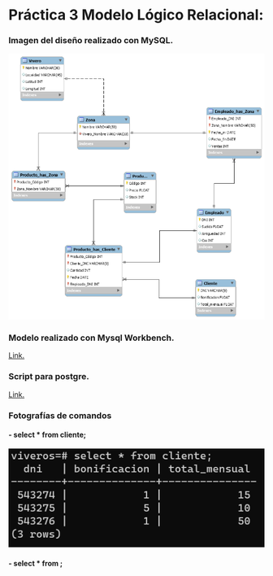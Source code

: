 # Práctica 3 Modelo Lógico Relacional:

### Imagen del diseño realizado con MySQL.  

![img](./res/modeloRelacionalViveros.png)  

### Modelo realizado con Mysql Workbench.  
[Link.](./res/MYMODEL.mwb)    

### Script para postgre.  
[Link.](./res/script2.sql)    


### Fotografías de comandos  

#### - select * from cliente;  
![img](./res/cliente.png)  

#### - select * from ; 



